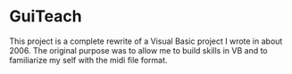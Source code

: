 # **GuiTeach**

This project is a complete rewrite of a Visual Basic project I wrote in about 2006.
The original purpose was to allow me to build skills in VB and to familiarize my self with the midi file format. 
